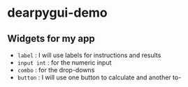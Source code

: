 # dearpygui-demo
## Widgets for my app
* `label` : I will use labels for instructions and results
* `input int` : for the numeric input
* `combo` : for the drop-downs
* `button` : I will use one button to calculate and another to-